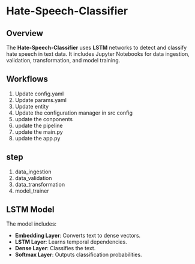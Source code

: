 # Hate-Speech-Classifier

## Overview

The **Hate-Speech-Classifier** uses **LSTM** networks to detect and classify hate speech in text data. It includes Jupyter Notebooks for data ingestion, validation, transformation, and model training.



## Workflows

1. Update config.yaml
2. Update params.yaml
3. Update entity
4. Update the configuration manager in src config
5. update the conponents
6. update the pipeline
7. update the main.py
8. update the app.py


## step

1. data_ingestion
2. data_validation
3. data_transformation
4. model_trainer

## LSTM Model

The model includes:
- **Embedding Layer**: Converts text to dense vectors.
- **LSTM Layer**: Learns temporal dependencies.
- **Dense Layer**: Classifies the text.
- **Softmax Layer**: Outputs classification probabilities.

